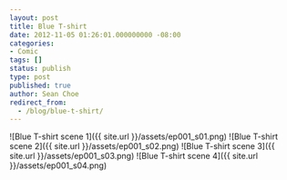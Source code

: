 ```yaml
---
layout: post
title: Blue T-shirt
date: 2012-11-05 01:26:01.000000000 -08:00
categories:
- Comic
tags: []
status: publish
type: post
published: true
author: Sean Choe
redirect_from:
  - /blog/blue-t-shirt/
---
```

![Blue T-shirt scene 1]({{ site.url }}/assets/ep001_s01.png)
![Blue T-shirt scene 2]({{ site.url }}/assets/ep001_s02.png)
![Blue T-shirt scene 3]({{ site.url }}/assets/ep001_s03.png)
![Blue T-shirt scene 4]({{ site.url }}/assets/ep001_s04.png)
